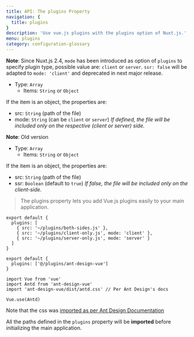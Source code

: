 ```yaml
---
title: API: The plugins Property
navigation: {
  title: plugins
}
description: 'Use vue.js plugins with the plugins option of Nuxt.js.'
menu: plugins
category: configuration-glossary
---
```


**Note**: Since Nuxt.js 2.4, `mode` has been introduced as option of `plugins` to specify plugin type, possible value are: `client` or `server`. `ssr: false` will be adapted to `mode: 'client'` and deprecated in next major release.

- Type: `Array`
  - Items: `String` or `Object`

If the item is an object, the properties are:

- src: `String` (path of the file)
- mode: `String` (can be `client` or `server`) _If defined, the file will be included only on the respective (client or server) side._

**Note**: Old version

- Type: `Array`
  - Items: `String` or `Object`

If the item is an object, the properties are:

- src: `String` (path of the file)
- ssr: `Boolean` (default to `true`) _If false, the file will be included only on the client-side._

> The plugins property lets you add Vue.js plugins easily to your main application.

```js{}[nuxt.config.js]
export default {
  plugins: [
    { src: '~/plugins/both-sides.js' },
    { src: '~/plugins/client-only.js', mode: 'client' },
    { src: '~/plugins/server-only.js', mode: 'server' }
  ]
}
```

```js{}[nuxt.config.js]
export default {
  plugins: ['@/plugins/ant-design-vue']
}
```

```js{}[plugins/ant-design-vue.js]
import Vue from 'vue'
import Antd from 'ant-design-vue'
import 'ant-design-vue/dist/antd.css' // Per Ant Design's docs

Vue.use(Antd)
```

Note that the css was [imported as per Ant Design Documentation](https://vue.ant.design/docs/vue/getting-started/#3.-Use-antd's-Components 'External tip relevant to building plugins')

All the paths defined in the `plugins` property will be **imported** before initializing the main application.
